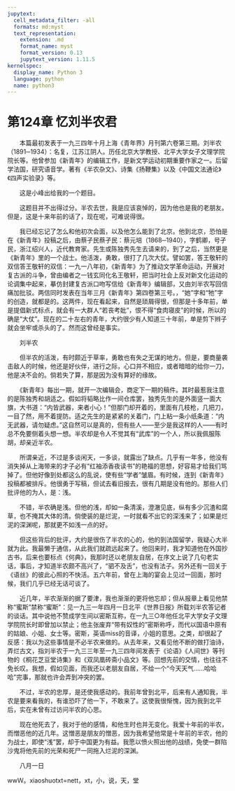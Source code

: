 ```yaml
---
jupytext:
  cell_metadata_filter: -all
  formats: md:myst
  text_representation:
    extension: .md
    format_name: myst
    format_version: 0.13
    jupytext_version: 1.11.5
kernelspec:
  display_name: Python 3
  language: python
  name: python3
---
```

# 第124章  忆刘半农君 

　　本篇最初发表于一九三四年十月上海《青年界》月刊第六卷第三期。刘半农（1891─1934）：名复，江苏江阴人。历任北京大学教授、北平大学女子文理学院院长等。他曾参加《新青年》的编辑工作，是新文学运动初期重要作家之一。后留学法国，研究语音学。著有《半农杂文》、诗集《扬鞭集》以及《中国文法通论》《四声实验录》等。 

　　这是小峰出给我的一个题目。 

　　这题目并不出得过分。半农去世，我是应该哀悼的，因为他也是我的老朋友。但是，这是十来年前的话了，现在呢，可难说得很。 

　　我已经忘记了怎么和他初次会面，以及他怎么能到了北京。他到北京，恐怕是在《新青年》投稿之后，由蔡孑民蔡孑民：蔡元培（1868─1940），字鹤卿，号孑民，浙江绍兴人，近代教育家。先生或陈独秀先生去请来的，到了之后，当然更是《新青年》里的一个战士。他活泼，勇敢，很打了几次大仗。譬如罢，答王敬轩的双信答王敬轩的双信：一九一八年初，《新青年》为了推动文学革命运动，开展对复古派的斗争，曾由编者之一钱玄同化名王敬轩，把当时社会上反对新文化运动的论调集中起来，摹仿封建复古派口吻写信给《新青年》编辑部，又由刘半农写回信痛加批驳。两信同时发表在当年三月《新青年》第四卷第三号。，“她”字和“牠”字的创造，就都是的。这两件，现在看起来，自然是琐屑得很，但那是十多年前，单是提倡新式标点，就会有一大群人“若丧考妣”，恨不得“食肉寝皮”的时候，所以的确是“大仗”。现在的二十左右的青年，大约很少有人知道三十年前，单是剪下辫子就会坐牢或杀头的了。然而这曾经是事实。 

　　刘半农 

　　但半农的活泼，有时颇近于草率，勇敢也有失之无谋的地方。但是，要商量袭击敌人的时候，他还是好伙伴，进行之际，心口并不相应，或者暗暗的给你一刀，他是决不会的。倘若失了算，那是因为没有算好的缘故。 

　　《新青年》每出一期，就开一次编辑会，商定下一期的稿件。其时最惹我注意的是陈独秀和胡适之。假如将韬略比作一间仓库罢，独秀先生的是外面竖一面大旗，大书道：“内皆武器，来者小心！”但那门却开着的，里面有几枝枪，几把刀，一目了然，用不着提防。适之先生的是紧紧的关着门，门上粘一条小纸条道：“内无武器，请勿疑虑。”这自然可以是真的，但有些人——至少是我这样的人——有时总不免要侧着头想一想。半农却是令人不觉其有“武库”的一个人，所以我佩服陈胡，却亲近半农。 

　　所谓亲近，不过是多谈闲天，一多谈，就露出了缺点。几乎有一年多，他没有消失掉从上海带来的才子必有“红袖添香夜读书”的艳福的思想，好容易才给我们骂掉了。但他好像到处都这么的乱说，使有些“学者”皱眉。有时候，连到《新青年》投稿都被排斥。他很勇于写稿，但试去看旧报去，很有几期是没有他的。那些人们批评他的为人，是：浅。 

　　不错，半农确是浅。但他的浅，却如一条清溪，澄澈见底，纵有多少沉渣和腐草，也不掩其大体的清。倘使装的是烂泥，一时就看不出它的深浅来了；如果是烂泥的深渊呢，那就更不如浅一点的好。 

　　但这些背后的批评，大约是很伤了半农的心的，他的到法国留学，我疑心大半就为此。我最懒于通信，从此我们就疏远起来了。他回来时，我才知道他在外国抄古书，后来也要标点《何典》，我那时还以老朋友自居，在序文上说了几句老实话，事后，才知道半农颇不高兴了，“驷不及舌”，也没有法子。另外还有一回关于《语丝》的彼此心照的不快活。五六年前，曾在上海的宴会上见过一回面，那时候，我们几乎已经无话可谈了。 

　　近几年，半农渐渐的据了要津，我也渐渐的更将他忘却；但从报章上看见他禁称“蜜斯”禁称“蜜斯”：见一九三一年四月一日北平《世界日报》所载刘半农答记者的谈话。其中说他不赞成学生间以密斯互称，在一九三○年他任北平大学女子文理学院院长时即曾加以禁止；他主张废弃“带有奴性的”密斯称呼，而代以国语中原有的姑娘、小姐、女士等。密斯，英语miss的音译，小姐的意思。之类，却很起了反感：我以为这些事情是不必半农来做的。从去年来，又看见他不断的做打油诗，弄烂古文，指刘半农于一九三三年至一九三四年间发表于《论语》《人间世》等刊物的《桐花芝豆堂诗集》和《双凤凰砖斋小品文》等。回想先前的交情，也往往不免长叹。我想，假如见面，而我还以老朋友自居，不给一个“今天天气……哈哈哈”完事，那就也许会弄到冲突的罢。 

　　不过，半农的忠厚，是还使我感动的。我前年曾到北平，后来有人通知我，半农是要来看我的，有谁恐吓了他一下，不敢来了。这使我很惭愧，因为我到北平后，实在未曾有过访问半农的心思。 

　　现在他死去了，我对于他的感情，和他生时也并无变化。我爱十年前的半农，而憎恶他的近几年。这憎恶是朋友的憎恶，因为我希望他常是十年前的半农，他的为战士，即使“浅”罢，却于中国更为有益。我愿以愤火照出他的战绩，免使一群陷沙鬼将他先前的光荣和死尸一同拖入烂泥的深渊。 

　　八月一日 

wwＷ。xiaoshuotxt=nett，xt，小，说，天，堂 

